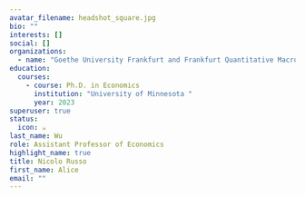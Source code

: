 ```yaml
---
avatar_filename: headshot_square.jpg
bio: ""
interests: []
social: []
organizations:
  - name: "Goethe University Frankfurt and Frankfurt Quantitative Macro Group "
education:
  courses:
    - course: Ph.D. in Economics
      institution: "University of Minnesota "
      year: 2023
superuser: true
status:
  icon: ☕️
last_name: Wu
role: Assistant Professor of Economics
highlight_name: true
title: Nicolo Russo
first_name: Alice
email: ""
---
```


